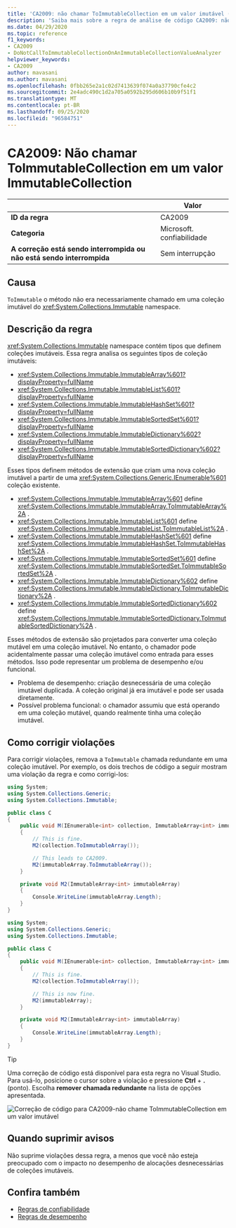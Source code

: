 ```yaml
---
title: 'CA2009: não chamar ToImmutableCollection em um valor imutável (análise de código)'
description: 'Saiba mais sobre a regra de análise de código CA2009: não chame ToImmutableCollection em um valor imutável'
ms.date: 04/29/2020
ms.topic: reference
f1_keywords:
- CA2009
- DoNotCallToImmutableCollectionOnAnImmutableCollectionValueAnalyzer
helpviewer_keywords:
- CA2009
author: mavasani
ms.author: mavasani
ms.openlocfilehash: 0fbb265e2a1c02d7413639f074a0a37790cfe4c2
ms.sourcegitcommit: 2e4adc490c1d2a705a0592b295d606b10b9f51f1
ms.translationtype: MT
ms.contentlocale: pt-BR
ms.lasthandoff: 09/25/2020
ms.locfileid: "96584751"
---
```

# <a name="ca2009-do-not-call-toimmutablecollection-on-an-immutablecollection-value"></a>CA2009: Não chamar ToImmutableCollection em um valor ImmutableCollection

| | Valor |
|-|-|
| **ID da regra** |CA2009|
| **Categoria** |Microsoft. confiabilidade|
| **A correção está sendo interrompida ou não está sendo interrompida** |Sem interrupção|

## <a name="cause"></a>Causa

`ToImmutable` o método não era necessariamente chamado em uma coleção imutável do <xref:System.Collections.Immutable> namespace.

## <a name="rule-description"></a>Descrição da regra

<xref:System.Collections.Immutable> namespace contém tipos que definem coleções imutáveis. Essa regra analisa os seguintes tipos de coleção imutáveis:

- <xref:System.Collections.Immutable.ImmutableArray%601?displayProperty=fullName>
- <xref:System.Collections.Immutable.ImmutableList%601?displayProperty=fullName>
- <xref:System.Collections.Immutable.ImmutableHashSet%601?displayProperty=fullName>
- <xref:System.Collections.Immutable.ImmutableSortedSet%601?displayProperty=fullName>
- <xref:System.Collections.Immutable.ImmutableDictionary%602?displayProperty=fullName>
- <xref:System.Collections.Immutable.ImmutableSortedDictionary%602?displayProperty=fullName>

Esses tipos definem métodos de extensão que criam uma nova coleção imutável a partir de uma <xref:System.Collections.Generic.IEnumerable%601> coleção existente.

- <xref:System.Collections.Immutable.ImmutableArray%601> define <xref:System.Collections.Immutable.ImmutableArray.ToImmutableArray%2A> .
- <xref:System.Collections.Immutable.ImmutableList%601> define <xref:System.Collections.Immutable.ImmutableList.ToImmutableList%2A> .
- <xref:System.Collections.Immutable.ImmutableHashSet%601> define <xref:System.Collections.Immutable.ImmutableHashSet.ToImmutableHashSet%2A> .
- <xref:System.Collections.Immutable.ImmutableSortedSet%601> define <xref:System.Collections.Immutable.ImmutableSortedSet.ToImmutableSortedSet%2A> .
- <xref:System.Collections.Immutable.ImmutableDictionary%602> define <xref:System.Collections.Immutable.ImmutableDictionary.ToImmutableDictionary%2A> .
- <xref:System.Collections.Immutable.ImmutableSortedDictionary%602> define <xref:System.Collections.Immutable.ImmutableSortedDictionary.ToImmutableSortedDictionary%2A> .

Esses métodos de extensão são projetados para converter uma coleção mutável em uma coleção imutável. No entanto, o chamador pode acidentalmente passar uma coleção imutável como entrada para esses métodos. Isso pode representar um problema de desempenho e/ou funcional.

- Problema de desempenho: criação desnecessária de uma coleção imutável duplicada. A coleção original já era imutável e pode ser usada diretamente.
- Possível problema funcional: o chamador assumiu que está operando em uma coleção mutável, quando realmente tinha uma coleção imutável.

## <a name="how-to-fix-violations"></a>Como corrigir violações

Para corrigir violações, remova a `ToImmutable` chamada redundante em uma coleção imutável. Por exemplo, os dois trechos de código a seguir mostram uma violação da regra e como corrigi-los:

```csharp
using System;
using System.Collections.Generic;
using System.Collections.Immutable;

public class C
{
    public void M(IEnumerable<int> collection, ImmutableArray<int> immutableArray)
    {
        // This is fine.
        M2(collection.ToImmutableArray());

        // This leads to CA2009.
        M2(immutableArray.ToImmutableArray());
    }

    private void M2(ImmutableArray<int> immutableArray)
    {
        Console.WriteLine(immutableArray.Length);
    }
}
```

```csharp
using System;
using System.Collections.Generic;
using System.Collections.Immutable;

public class C
{
    public void M(IEnumerable<int> collection, ImmutableArray<int> immutableArray)
    {
        // This is fine.
        M2(collection.ToImmutableArray());

        // This is now fine.
        M2(immutableArray);
    }

    private void M2(ImmutableArray<int> immutableArray)
    {
        Console.WriteLine(immutableArray.Length);
    }
}
```

> [!TIP]
> Uma correção de código está disponível para esta regra no Visual Studio. Para usá-lo, posicione o cursor sobre a violação e pressione **Ctrl** + **.** (ponto). Escolha **remover chamada redundante** na lista de opções apresentada.
>
> ![Correção de código para CA2009-não chame ToImmutableCollection em um valor imutável](media/ca2009-codefix.png)

## <a name="when-to-suppress-warnings"></a>Quando suprimir avisos

Não suprime violações dessa regra, a menos que você não esteja preocupado com o impacto no desempenho de alocações desnecessárias de coleções imutáveis.

## <a name="see-also"></a>Confira também

- [Regras de confiabilidade](reliability-warnings.md)
- [Regras de desempenho](performance-warnings.md)
